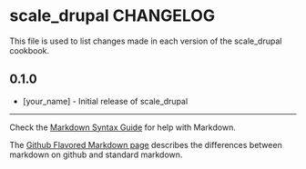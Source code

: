 scale_drupal CHANGELOG
======================

This file is used to list changes made in each version of the scale_drupal cookbook.

0.1.0
-----
- [your_name] - Initial release of scale_drupal

- - -
Check the [Markdown Syntax Guide](http://daringfireball.net/projects/markdown/syntax) for help with Markdown.

The [Github Flavored Markdown page](http://github.github.com/github-flavored-markdown/) describes the differences between markdown on github and standard markdown.
